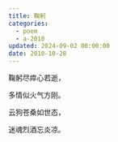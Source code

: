 ```yaml
---
title: 鞠躬
categories:
  - poem
  - a-2010
updated: 2024-09-02 00:00:00
date: 2010-10-28
---
```


鞠躬尽瘁心若逝，

多情似火气方刚。

云狗苍桑如世态，

迷魂烈酒忘炎凉。
